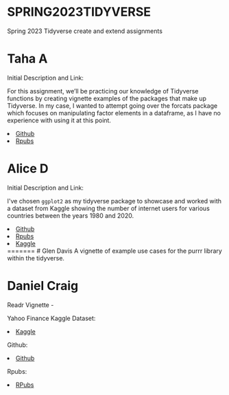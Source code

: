 # SPRING2023TIDYVERSE
Spring 2023 Tidyverse create and extend assignments

# Taha A
Initial Description and Link:

For this assignment, we’ll be practicing our knowledge of Tidyverse functions by creating vignette examples of the packages that make up Tidyverse. In my case, I wanted to attempt going over the forcats package which focuses on manipulating factor elements in a dataframe, as I have no experience with using it at this point.

<li> <a href = "https://github.com/alu-potato/DATA607/blob/main/Assignments/Week%209%20Project/Week%209%20Project.Rmd"> Github </a> </li>
<li> <a href = "https://rpubs.com/tahmad/DATA607Week9Project"> Rpubs </a> </li>

# Alice D
Initial Description and Link:

I've chosen `ggplot2` as my tidyverse package to showcase and worked with a dataset from Kaggle showing the number of internet users for various countries between the years 1980 and 2020.

<li> <a href = "https://github.com/addsding/data607/blob/main/tidyverse/ading%20ggplot2%20create.Rmd"> Github </a> </li>
<li> <a href = "https://rpubs.com/ading56/1024722"> Rpubs </a> </li>
<li> <a href = "https://www.kaggle.com/datasets/ashishraut64/internet-users?select=Final.csv"> Kaggle </a> </li>
=======
# Glen Davis
A vignette of example use cases for the purrr library within the tidyverse. 

# Daniel Craig
Readr Vignette - 

Yahoo Finance Kaggle Dataset: 
<li> <a href = https://www.kaggle.com/datasets/tanavbajaj/yahoo-finance-all-stocks-dataset-daily-update?resource=download> Kaggle </a> </li>

Github: 
<li> <a href = https://github.com/d-ev-craig/DATA607/tree/main/TIDYVERSE%20Create> Github </a> </li>

Rpubs: <li> <a href =  https://rpubs.com/devcraig/DATA607readrVig> RPubs </a> </li>